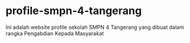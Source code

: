 # profile-smpn-4-tangerang
Ini adalah website profile sekolah SMPN 4 Tangerang yang dibuat dalam rangka Pengabdian Kepada Masyarakat
